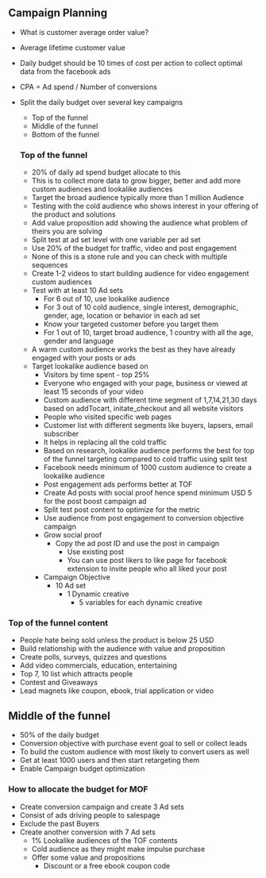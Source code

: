 ## Campaign Planning 
- What is customer average order value?
- Average lifetime customer value 
- Daily budget should be 10 times of cost per action to collect optimal data from the facebook ads 
- CPA = Ad spend / Number of conversions 
- Split the daily budget over several key campaigns 
  - Top of the funnel 
  - Middle of the funnel
  - Bottom of the funnel
  
  ### Top of the funnel
  - 20% of daily ad spend budget allocate to this 
  - This is to collect more data to grow bigger, better and add more custom audiences and lookalike audiences
  - Target the broad audience typically more than 1 million Audience
  - Testing with the cold audience who shows interest in your offering of the product and solutions
  - Add value proposition add showing the audience what problem of theirs you are solving 
  - Split test at ad set level with one variable per ad set
  - Use 20% of the budget for traffic, video and post engagement
  - None of this is a stone rule and you can check with multiple sequences
  - Create 1-2 videos to start building audience for video engagement custom audiences
  - Test with at least 10 Ad sets 
    - For 6 out of 10, use lookalike audience 
    - For 3 out of 10 cold audience, single interest, demographic, gender, age, location or behavior in each ad set 
    - Know your targeted customer before you target them 
    - For 1 out of 10, target broad audience, 1 country with all the age, gender and language
  - A warm custom audience works the best as they have already engaged with your posts or ads
  - Target lookalike audience based on 
    - Visitors by time spent - top 25%  
    - Everyone who engaged with your page, business or viewed at least 15 seconds of your video  
    - Custom audience with different time segment of 1,7,14,21,30 days based on addTocart, initate_checkout and all website visitors
    - People who visited specific web pages   
    - Customer list with different segments like buyers, lapsers, email subscriber  
    - It helps in replacing all the cold traffic 
    - Based on research, lookalike audience performs the best for top of the funnel targeting compared to cold traffic using split test 
    - Facebook needs minimum of 1000 custom audience to create a lookalike audience 
    - Post engagement ads performs better at TOF
    - Create Ad posts with social proof hence spend minimum USD 5 for the post boost campaign ad        
    - Split test post content to optimize for the metric
    - Use audience from post engagement to conversion objective campaign
    - Grow social proof 
      - Copy the ad post ID and use the post in campaign 
        - Use existing post  
        - You can use post likers to like page for facebook extension to invite people who all liked your post 
    - Campaign Objective
      - 10 Ad set
        - 1 Dynamic creative
          - 5 variables for each dynamic creative 

### Top of the funnel content 
- People hate being sold unless the product is below 25 USD  
- Build relationship with the audience with value and proposition
- Create polls, surveys, quizzes and questions 
- Add video commercials, education, entertaining  
- Top 7, 10 list which attracts people 
- Contest and Giveaways
- Lead magnets like coupon, ebook, trial application or video 
  
## Middle of the funnel
- 50% of the daily budget
- Conversion objective with purchase event goal to sell or collect leads
- To build the custom audience with most likely to convert users as well
- Get at least 1000 users and then start retargeting them
- Enable Campaign budget optimization

### How to allocate the budget for MOF
- Create conversion campaign and create 3 Ad sets 
- Consist of ads driving people to salespage
- Exclude the past Buyers
- Create another conversion with 7 Ad sets
  - 1% Lookalike audiences of the TOF contents
  - Cold audience as they might make impulse purchase
  - Offer some value and propositions
    - Discount or a free ebook coupon code


